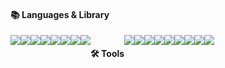 #### 📚 Languages & Library
<div style="display:flex;"><img src="https://img.shields.io/badge/HTML5-E34F26?style=flat-square&logo=HTML5&logoColor=white"/> <img src="https://img.shields.io/badge/CSS3-1572B6?style=flat-square&logo=CSS3&logoColor=white"/> <img 
src="https://img.shields.io/badge/Tailwind CSS-06B6D4?style=flat-square&logo=Tailwind CSS&logoColor=white"/> <img src="https://img.shields.io/badge/StyledComponent-DB7093?style=flat-square&logo=styled-components
&logoColor=white"/> <img src="https://img.shields.io/badge/JavaScript-F7DF1E?style=flat-square&logo=JavaScript&logoColor=black"/> <img src="https://img.shields.io/badge/React-61DAFB?style=flat-square&logo=React&logoColor=white"/> <img src="https://img.shields.io/badge/Redux-764ABC?style=flat-square&logo=Redux&logoColor=white"/><img 
src="https://img.shields.io/badge/TypeScript-3178C6?style=flat-square&logo=TypeScript&logoColor=white"/><img 
</div>

#### 🛠 Tools
<div style="display:flex;">
  <img src="https://img.shields.io/badge/VisualStudioCode-007ACC?style=flat-square&logo=Visual-Studio-Code&logoColor=white"/> 
  <img src="https://img.shields.io/badge/Github-181717?style=flat-square&logo=Github&logoColor=white"/> 
  <img src="https://img.shields.io/badge/Vercel-000000?style=flat-square&logo=Vercel&logoColor=white"/> 
  <img src="https://img.shields.io/badge/Netlify-00C7B7?style=flat-square&logo=Netlify&logoColor=white"/>
  <img src="https://img.shields.io/badge/Figma-F24E1E?style=flat-square&logo=Figma&logoColor=white"/> 
  <br>
  <img src="https://img.shields.io/badge/JiraSoftware-0052CC?style=flat-square&logo=Jira-Software&logoColor=white"/> 
  <img src="https://img.shields.io/badge/Slack-4A154B?style=flat-square&logo=Slack&logoColor=white"/>
  <img src="https://img.shields.io/badge/Microsoft Teams-264A7?style=flat-square&logo=Microsoft Teams&logoColor=white"/>
  <img src="https://img.shields.io/badge/Salesforce -00A1E0?style=flat-square&logo=Salesforce&logoColor=white"/><img
  <br></div>
